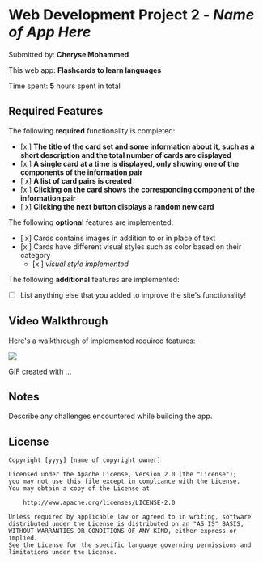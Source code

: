 # Web Development Project 2 - *Name of App Here*

Submitted by: **Cheryse Mohammed**

This web app: **Flashcards to learn languages**

Time spent: **5** hours spent in total

## Required Features

The following **required** functionality is completed:

- [x ] **The title of the card set and some information about it, such as a short description and the total number of cards are displayed**
- [x ] **A single card at a time is displayed, only showing one of the components of the information pair**
- [ x] **A list of card pairs is created**
- [x ] **Clicking on the card shows the corresponding component of the information pair**
- [ x] **Clicking the next button displays a random new card**

The following **optional** features are implemented:

- [ x] Cards contains images in addition to or in place of text
- [x ] Cards have different visual styles such as color based on their category
  - [x ] *visual style implemented*

The following **additional** features are implemented:

* [ ] List anything else that you added to improve the site's functionality!

## Video Walkthrough

Here's a walkthrough of implemented required features:

<img src='/Users/cherysemohammed/Desktop/Codepath HW/Flashcards/flashcards.gif' />

<!-- Replace this with whatever GIF tool you used! -->
GIF created with ...  
<!-- Recommended tools:
[Kap](https://getkap.co/) for macOS
[ScreenToGif](https://www.screentogif.com/) for Windows
[peek](https://github.com/phw/peek) for Linux. -->

## Notes

Describe any challenges encountered while building the app.

## License

    Copyright [yyyy] [name of copyright owner]

    Licensed under the Apache License, Version 2.0 (the "License");
    you may not use this file except in compliance with the License.
    You may obtain a copy of the License at

        http://www.apache.org/licenses/LICENSE-2.0

    Unless required by applicable law or agreed to in writing, software
    distributed under the License is distributed on an "AS IS" BASIS,
    WITHOUT WARRANTIES OR CONDITIONS OF ANY KIND, either express or implied.
    See the License for the specific language governing permissions and
    limitations under the License.